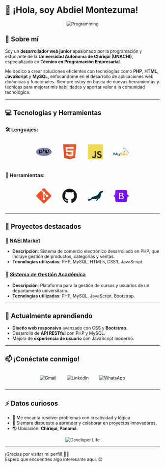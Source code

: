 # 👋 ¡Hola, soy Abdiel Montezuma!

<p align="center">
  <img src="https://www.imaginacolombia.com/assets/media/programming-equipment-image.jpg" alt="Programming" width="600"/>
</p>

## 🌟 Sobre mí 
Soy un **desarrollador web junior** apasionado por la programación y estudiante de la **Universidad Autónoma de Chiriquí (UNACHI)**, especializado en **Técnico en Programación Empresarial**.  

Me dedico a crear soluciones eficientes con tecnologías como **PHP**, **HTML**, **JavaScript** y **MySQL**, enfocándome en el desarrollo de aplicaciones web dinámicas y funcionales. Siempre estoy en busca de nuevas herramientas y técnicas para mejorar mis habilidades y aportar valor a la comunidad tecnológica.

---

## 💻 Tecnologías y Herramientas

### 🛠️ Lenguajes:
<p align="center">
  <img src="https://raw.githubusercontent.com/devicons/devicon/master/icons/php/php-original.svg" alt="PHP" width="50" height="50" style="margin: 15px;"/>
  <img src="https://raw.githubusercontent.com/devicons/devicon/master/icons/html5/html5-original.svg" alt="HTML5" width="50" height="50" style="margin: 15px;"/>
  <img src="https://raw.githubusercontent.com/devicons/devicon/master/icons/javascript/javascript-original.svg" alt="JavaScript" width="50" height="50" style="margin: 15px;"/>
  <img src="https://raw.githubusercontent.com/devicons/devicon/master/icons/mysql/mysql-original-wordmark.svg" alt="MySQL" width="50" height="50" style="margin: 15px;"/>
</p>

### 🔧 Herramientas:
<p align="center">
  <img src="https://raw.githubusercontent.com/devicons/devicon/master/icons/git/git-original.svg" alt="Git" width="50" height="50" style="margin: 15px;"/>
  <img src="https://raw.githubusercontent.com/devicons/devicon/master/icons/github/github-original.svg" alt="GitHub" width="50" height="50" style="margin: 15px;"/>
  <img src="https://raw.githubusercontent.com/devicons/devicon/master/icons/mariadb/mariadb-original.svg" alt="MariaDB" width="50" height="50" style="margin: 15px;"/>
  <img src="https://raw.githubusercontent.com/devicons/devicon/master/icons/bootstrap/bootstrap-original.svg" alt="Bootstrap" width="50" height="50" style="margin: 15px;"/>
</p>

---

## 🚀 Proyectos destacados

### 📌 [NAEI Market](https://github.com/tu-perfil/NAEI-Market)
- **Descripción**: Sistema de comercio electrónico desarrollado en PHP, que incluye gestión de productos, categorías y ventas.  
- **Tecnologías utilizadas**: PHP, MySQL, HTML5, CSS3, JavaScript.

### 📌 [Sistema de Gestión Académica](https://github.com/tu-perfil/sistema-academico)
- **Descripción**: Plataforma para la gestión de cursos y usuarios de un departamento universitario.  
- **Tecnologías utilizadas**: PHP, MySQL, JavaScript, Bootstrap.

---

## 🌱 Actualmente aprendiendo
- **Diseño web responsivo** avanzado con CSS y **Bootstrap**.  
- Desarrollo de **API RESTful** con PHP y MySQL.  
- Mejora de **experiencia de usuario** con JavaScript moderno.

---

## 📫 ¡Conéctate conmigo!
<p align="center">
  <a href="mailto:abdiel.montezuma2@unachi.ac.pa"><img src="https://img.icons8.com/fluency/48/000000/gmail.png" alt="Gmail" style="margin: 15px;"/></a>
  <a href="#"><img src="https://img.icons8.com/fluency/48/000000/linkedin.png" alt="LinkedIn" style="margin: 15px;"/></a>
  <a href="https://wa.me/50765210907"><img src="https://img.icons8.com/color/48/000000/whatsapp.png" alt="WhatsApp" style="margin: 15px;"/></a>
</p>

---

## ⚡ Datos curiosos
- 🎯 Me encanta resolver problemas con creatividad y lógica.  
- 💬 Siempre dispuesto a aprender y colaborar en proyectos innovadores.  
- 🌎 Ubicación: **Chiriquí, Panamá**.  

<p align="center">
  <img src="https://blogger.googleusercontent.com/img/b/R29vZ2xl/AVvXsEgXOBvDo0bu2g10cKvmxQFCvHOtWLnXDZRHtOT4g96j72kTaSxU0KX4IPiOHBTXjqMsK42s1s46gjsdhQMV5BVrjzVVUiz441Arn3jsmmeRbQheeKeyDZHbgnMB_Wq9zc4PLM7BwCw8McX9qAwPZPdPpaDhVrq0PYWTBA5zodvrTW7v3vY4fUeYndkPDA/s1200/lenguaje-programacion-videojuegos-populares.webp" alt="Developer Life" width="600"/>
</p>

---

¡Gracias por visitar mi perfil! 🚀✨  
Espero que encuentres algo interesante aquí. 😊
